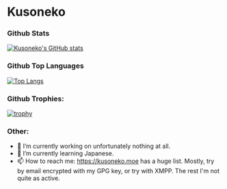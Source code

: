 # Kusoneko

<!--
**Kusoneko/Kusoneko** is a ✨ _special_ ✨ repository because its `README.md` (this file) appears on your GitHub profile.

Here are some ideas to get you started:
-->

### Github Stats

[![Kusoneko's GitHub stats](https://github-readme-stats.vercel.app/api?username=Kusoneko&theme=radical&show_icons=true&count_private=true&include_all_commits=true)](https://github.com/anuraghazra/github-readme-stats)

### Github Top Languages

[![Top Langs](https://github-readme-stats.vercel.app/api/top-langs/?username=Kusoneko&theme=radical&langs_count=10&layout=compact)](https://github.com/anuraghazra/github-readme-stats)

### Github Trophies:

[![trophy](https://github-profile-trophy.vercel.app/?username=Kusoneko&theme=dracula)](https://github.com/ryo-ma/github-profile-trophy)

### Other:

- 🔭 I’m currently working on unfortunately nothing at all.
- 🌱 I’m currently learning Japanese.
- 📫 How to reach me: https://kusoneko.moe has a huge list. Mostly, try by email encrypted with my GPG key, or try with XMPP. The rest I'm not quite as active.
<!--

I have exactly no fucking idea about these. Or no time to do anything I'd potentially list there.

- 👯 I’m looking to collaborate on ...
- 🤔 I’m looking for help with ...
- 💬 Ask me about ...

Don't care and no idea.

- 😄 Pronouns: ...
- ⚡ Fun fact: ...
-->
